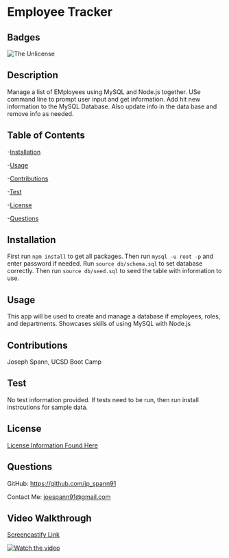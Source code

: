 # Employee Tracker

## Badges
![The Unlicense](https://img.shields.io/badge/license-Unlicense-blue.svg)

## Description
Manage a list of EMployees using MySQL and Node.js together. USe command line to prompt user input and get information. Add hit new information to the MySQL Database. Also update info in the data base and remove info as needed. 

## Table of Contents
-[Installation](#installation)

-[Usage](#usage)

-[Contributions](#contributions)

-[Test](#test)

-[License](#license)

-[Questions](#questions)


## Installation
First run `npm install` to get all packages. Then run `mysql -u root -p` and enter password if needed. Run `source db/schema.sql` to set database correctly. Then run `source db/seed.sql` to seed the table with information to use. 

## Usage
This app will be used to create and manage a database if employees, roles, and departments. Showcases skills of using MySQL with Node.js

## Contributions
Joseph Spann, UCSD Boot Camp

## Test
No test information provided. If tests need to be run, then run install instrcutions for sample data. 

## License
[License Information Found Here](https://choosealicense.com/licenses/unlicense/)

## Questions
GitHub: https://github.com/jp_spann91

Contact Me: joespann91@gmail.com


## Video Walkthrough
[Screencastify Link](https://watch.screencastify.com/v/Y1H50BZdez2JHU84Ow1k)

[![Watch the video](https://img.youtube.com/vi/L0P1NE_C3zA/maxresdefault.jpg)](https://youtu.be/L0P1NE_C3zA)
